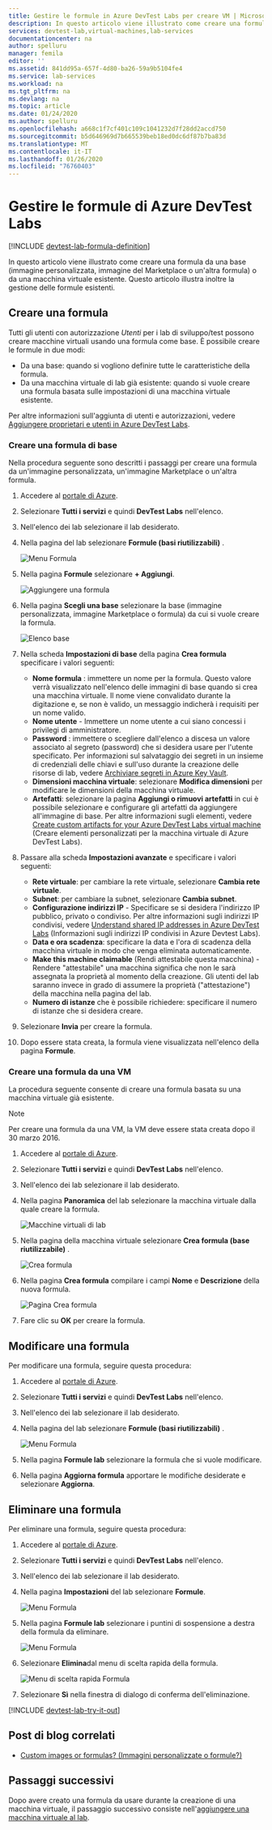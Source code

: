 ```yaml
---
title: Gestire le formule in Azure DevTest Labs per creare VM | Microsoft Docs
description: In questo articolo viene illustrato come creare una formula da una base (immagine personalizzata, immagine del Marketplace o un'altra formula) o da una macchina virtuale esistente.
services: devtest-lab,virtual-machines,lab-services
documentationcenter: na
author: spelluru
manager: femila
editor: ''
ms.assetid: 841dd95a-657f-4d80-ba26-59a9b5104fe4
ms.service: lab-services
ms.workload: na
ms.tgt_pltfrm: na
ms.devlang: na
ms.topic: article
ms.date: 01/24/2020
ms.author: spelluru
ms.openlocfilehash: a668c1f7cf401c109c1041232d7f28dd2accd750
ms.sourcegitcommit: b5d646969d7b665539beb18ed0dc6df87b7ba83d
ms.translationtype: MT
ms.contentlocale: it-IT
ms.lasthandoff: 01/26/2020
ms.locfileid: "76760403"
---
```

# <a name="manage-azure-devtest-labs-formulas"></a>Gestire le formule di Azure DevTest Labs

[!INCLUDE [devtest-lab-formula-definition](../../includes/devtest-lab-formula-definition.md)]

In questo articolo viene illustrato come creare una formula da una base (immagine personalizzata, immagine del Marketplace o un'altra formula) o da una macchina virtuale esistente. Questo articolo illustra inoltre la gestione delle formule esistenti.

## <a name="create-a-formula"></a>Creare una formula
Tutti gli utenti con autorizzazione *Utenti* per i lab di sviluppo/test possono creare macchine virtuali usando una formula come base. È possibile creare le formule in due modi: 

* Da una base: quando si vogliono definire tutte le caratteristiche della formula.
* Da una macchina virtuale di lab già esistente: quando si vuole creare una formula basata sulle impostazioni di una macchina virtuale esistente.

Per altre informazioni sull'aggiunta di utenti e autorizzazioni, vedere [Aggiungere proprietari e utenti in Azure DevTest Labs](./devtest-lab-add-devtest-user.md).

### <a name="create-a-formula-from-a-base"></a>Creare una formula di base
Nella procedura seguente sono descritti i passaggi per creare una formula da un'immagine personalizzata, un'immagine Marketplace o un'altra formula.

1. Accedere al [portale di Azure](https://go.microsoft.com/fwlink/p/?LinkID=525040).

2. Selezionare **Tutti i servizi** e quindi **DevTest Labs** nell'elenco.

3. Nell'elenco dei lab selezionare il lab desiderato.  

4. Nella pagina del lab selezionare **Formule (basi riutilizzabili)** .
   
    ![Menu Formula](./media/devtest-lab-create-formulas/lab-settings-formulas.png)

5. Nella pagina **Formule** selezionare **+ Aggiungi**.
   
    ![Aggiungere una formula](./media/devtest-lab-create-formulas/add-formula.png)

6. Nella pagina **Scegli una base** selezionare la base (immagine personalizzata, immagine Marketplace o formula) da cui si vuole creare la formula.
   
    ![Elenco base](./media/devtest-lab-create-formulas/base-list.png)

7. Nella scheda **Impostazioni di base** della pagina **Crea formula** specificare i valori seguenti:
   
    * **Nome formula** : immettere un nome per la formula. Questo valore verrà visualizzato nell'elenco delle immagini di base quando si crea una macchina virtuale. Il nome viene convalidato durante la digitazione e, se non è valido, un messaggio indicherà i requisiti per un nome valido.
    * **Nome utente** - Immettere un nome utente a cui siano concessi i privilegi di amministratore.
    * **Password** : immettere o scegliere dall'elenco a discesa un valore associato al segreto (password) che si desidera usare per l'utente specificato. Per informazioni sul salvataggio dei segreti in un insieme di credenziali delle chiavi e sull'uso durante la creazione delle risorse di lab, vedere [Archiviare segreti in Azure Key Vault](devtest-lab-store-secrets-in-key-vault.md).
    * **Dimensioni macchina virtuale**: selezionare **Modifica dimensioni** per modificare le dimensioni della macchina virtuale. 
    * **Artefatti**: selezionare la pagina **Aggiungi o rimuovi artefatti** in cui è possibile selezionare e configurare gli artefatti da aggiungere all'immagine di base. Per altre informazioni sugli elementi, vedere [Create custom artifacts for your Azure DevTest Labs virtual machine](devtest-lab-artifact-author.md) (Creare elementi personalizzati per la macchina virtuale di Azure DevTest Labs).
8. Passare alla scheda **Impostazioni avanzate** e specificare i valori seguenti:
    - **Rete virtuale**: per cambiare la rete virtuale, selezionare **Cambia rete virtuale**. 
    - **Subnet**: per cambiare la subnet, selezionare **Cambia subnet**. 
    - **Configurazione indirizzi IP** - Specificare se si desidera l'indirizzo IP pubblico, privato o condiviso. Per altre informazioni sugli indirizzi IP condivisi, vedere [Understand shared IP addresses in Azure DevTest Labs](./devtest-lab-shared-ip.md) (Informazioni sugli indirizzi IP condivisi in Azure Devtest Labs).
    - **Data e ora scadenza**: specificare la data e l'ora di scadenza della macchina virtuale in modo che venga eliminata automaticamente. 
    - **Make this machine claimable** (Rendi attestabile questa macchina) - Rendere "attestabile" una macchina significa che non le sarà assegnata la proprietà al momento della creazione. Gli utenti del lab saranno invece in grado di assumere la proprietà ("attestazione") della macchina nella pagina del lab.     
    - **Numero di istanze** che è possibile richiedere: specificare il numero di istanze che si desidera creare. 
8. Selezionare **Invia** per creare la formula.

9. Dopo essere stata creata, la formula viene visualizzata nell'elenco della pagina **Formule**.

### <a name="create-a-formula-from-a-vm"></a>Creare una formula da una VM
La procedura seguente consente di creare una formula basata su una macchina virtuale già esistente. 

> [!NOTE]
> Per creare una formula da una VM, la VM deve essere stata creata dopo il 30 marzo 2016. 
> 
> 

1. Accedere al [portale di Azure](https://go.microsoft.com/fwlink/p/?LinkID=525040).
2. Selezionare **Tutti i servizi** e quindi **DevTest Labs** nell'elenco.
3. Nell'elenco dei lab selezionare il lab desiderato.  
4. Nella pagina **Panoramica** del lab selezionare la macchina virtuale dalla quale creare la formula.
   
    ![Macchine virtuali di lab](./media/devtest-lab-create-formulas/my-vms.png)
5. Nella pagina della macchina virtuale selezionare **Crea formula (base riutilizzabile)** .
   
    ![Crea formula](./media/devtest-lab-create-formulas/create-formula-menu.png)
6. Nella pagina **Crea formula** compilare i campi **Nome** e **Descrizione** della nuova formula.
   
    ![Pagina Crea formula](./media/devtest-lab-create-formulas/create-formula-blade.png)
7. Fare clic su **OK** per creare la formula.

## <a name="modify-a-formula"></a>Modificare una formula
Per modificare una formula, seguire questa procedura:

1. Accedere al [portale di Azure](https://go.microsoft.com/fwlink/p/?LinkID=525040).
2. Selezionare **Tutti i servizi** e quindi **DevTest Labs** nell'elenco.
3. Nell'elenco dei lab selezionare il lab desiderato.  
4. Nella pagina del lab selezionare **Formule (basi riutilizzabili)** .
   
    ![Menu Formula](./media/devtest-lab-manage-formulas/lab-settings-formulas.png)
5. Nella pagina **Formule lab** selezionare la formula che si vuole modificare.
6. Nella pagina **Aggiorna formula** apportare le modifiche desiderate e selezionare **Aggiorna**.

## <a name="delete-a-formula"></a>Eliminare una formula
Per eliminare una formula, seguire questa procedura:

1. Accedere al [portale di Azure](https://go.microsoft.com/fwlink/p/?LinkID=525040).
2. Selezionare **Tutti i servizi** e quindi **DevTest Labs** nell'elenco.
3. Nell'elenco dei lab selezionare il lab desiderato.  
4. Nella pagina **Impostazioni** del lab selezionare **Formule**.
   
    ![Menu Formula](./media/devtest-lab-manage-formulas/lab-settings-formulas.png)
5. Nella pagina **Formule lab** selezionare i puntini di sospensione a destra della formula da eliminare.
   
    ![Menu Formula](./media/devtest-lab-manage-formulas/lab-formulas-blade.png)
6. Selezionare **Elimina**dal menu di scelta rapida della formula.
   
    ![Menu di scelta rapida Formula](./media/devtest-lab-manage-formulas/formula-delete-context-menu.png)
7. Selezionare **Sì** nella finestra di dialogo di conferma dell'eliminazione.

[!INCLUDE [devtest-lab-try-it-out](../../includes/devtest-lab-try-it-out.md)]

## <a name="related-blog-posts"></a>Post di blog correlati
* [Custom images or formulas? (Immagini personalizzate o formule?)](https://blogs.msdn.microsoft.com/devtestlab/2016/04/06/custom-images-or-formulas/)

## <a name="next-steps"></a>Passaggi successivi
Dopo avere creato una formula da usare durante la creazione di una macchina virtuale, il passaggio successivo consiste nell'[aggiungere una macchina virtuale al lab](devtest-lab-add-vm.md).

